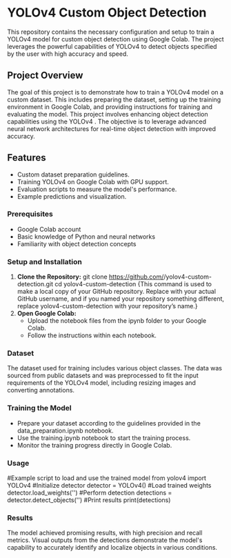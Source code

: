 # YOLOv4 Custom Object Detection
This repository contains the necessary configuration and setup to train a YOLOv4 model for custom object detection using Google Colab. The project leverages the powerful capabilities of YOLOv4 to detect objects specified by the user with high accuracy and speed.

## Project Overview
The goal of this project is to demonstrate how to train a YOLOv4 model on a custom dataset. This includes preparing the dataset, setting up the training environment in Google Colab, and providing instructions for training and evaluating the model.
This project involves enhancing object detection capabilities using the YOLOv4 . The objective is to leverage advanced neural network architectures for real-time object detection with improved accuracy.

## Features
- Custom dataset preparation guidelines.
- Training YOLOv4 on Google Colab with GPU support.
- Evaluation scripts to measure the model's performance.
- Example predictions and visualization.

### Prerequisites

- Google Colab account
- Basic knowledge of Python and neural networks
- Familiarity with object detection concepts

### Setup and Installation

1. **Clone the Repository:**
   git clone https://github.com/<your-username>/yolov4-custom-detection.git
   cd yolov4-custom-detection
   {This command is used to make a local copy of your GitHub repository.
   Replace <your-username> with your actual GitHub username,
   and if you named your repository something different,
   replace yolov4-custom-detection with your repository’s name.}
2. **Open Google Colab:**
   - Upload the notebook files from the ipynb folder to your Google Colab.
   - Follow the instructions within each notebook.

  ### Dataset
  The dataset used for training includes various object classes. 
  The data was sourced from public datasets and was preprocessed to fit the input requirements of the YOLOv4 model, 
  including resizing images and converting annotations.

### Training the Model
   - Prepare your dataset according to the guidelines provided in the data_preparation.ipynb notebook.
   - Use the training.ipynb notebook to start the training process.
   - Monitor the training progress directly in Google Colab.

### Usage

#Example script to load and use the trained model
from yolov4 import YOLOv4
#Initialize detector
detector = YOLOv4()
#Load trained weights
detector.load_weights('<path-to-weights>')
#Perform detection
detections = detector.detect_objects('<path-to-image>')
#Print results
print(detections)

### Results
The model achieved promising results, with high precision and recall metrics. Visual outputs from the detections demonstrate the model's capability to accurately identify and localize objects in various conditions.
